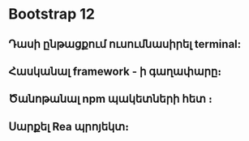 # Bootstrap 12

## Դասի ընթացքում ուսումնասիրել terminal:
## Հասկանալ framework - ի գաղափարը։
## Ծանոթանալ npm պակետների հետ ։
## Սարքել Rea պրոյեկտ։